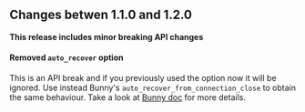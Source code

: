 ## Changes betwen 1.1.0 and 1.2.0

**This release includes minor breaking API changes**

#### Removed `auto_recover` option

This is an API break and if you previously used the option 
now it will be ignored.
Use instead Bunny's `auto_recover_from_connection_close` 
to obtain the same behaviour. 
Take a look at [Bunny doc](http://rubybunny.info/articles/guides.html) for more details.  
